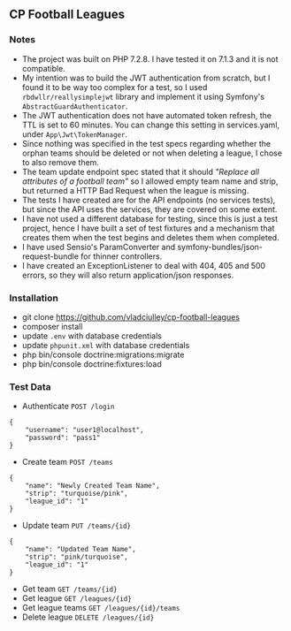 CP Football Leagues
-------------------

### Notes

* The project was built on PHP 7.2.8. I have tested it on 7.1.3 and it is not compatible.
* My intention was to build the JWT authentication from scratch, but I found it to be way too 
complex for a test, so I used ```rbdwllr/reallysimplejwt``` library and implement it using 
Symfony's ```AbstractGuardAuthenticator```.
* The JWT authentication does not have automated token refresh, the TTL is set to 60 minutes. 
You can change this setting in services.yaml, under ```App\Jwt\TokenManager```.
* Since nothing was specified in the test specs regarding whether the orphan teams should be 
deleted or not when deleting a league, I chose to also remove them.
* The team update endpoint spec stated that it should _"Replace all attributes of a football team"_ 
so I allowed empty team name and strip, but returned a HTTP Bad Request when the league is missing.
* The tests I have created are for the API endpoints (no services tests), but since the API 
uses the services, they are covered on some extent.
* I have not used a different database for testing, since this is just a test project,
hence I have built a set of test fixtures and a mechanism that creates them when the test begins 
and deletes them when completed.
* I have used Sensio's ParamConverter and symfony-bundles/json-request-bundle for thinner controllers.
* I have created an ExceptionListener to deal with 404, 405 and 500 errors, so they will also 
return application/json responses.

### Installation

* git clone https://github.com/vladciulley/cp-football-leagues
* composer install
* update ```.env``` with database credentials
* update ```phpunit.xml``` with database credentials
* php bin/console doctrine:migrations:migrate
* php bin/console doctrine:fixtures:load

### Test Data
* Authenticate ```POST /login```
```
{
	"username": "user1@localhost",
	"password": "pass1"
}
```
* Create team ```POST /teams```
```
{
	"name": "Newly Created Team Name",
	"strip": "turquoise/pink",
	"league_id": "1"
}
```
* Update team ```PUT /teams/{id}```
```
{
	"name": "Updated Team Name",
	"strip": "pink/turquoise",
	"league_id": "1"
}
```
* Get team ```GET /teams/{id}```
* Get league ```GET /leagues/{id}```
* Get league teams ```GET /leagues/{id}/teams```
* Delete league ```DELETE /leagues/{id}```
